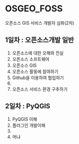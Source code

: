 # OSGEO_FOSS
오픈소스 GIS 서비스 개발자 심화(2차)

## 1일차 : 오픈소스개발 일반
1. 오픈소스에 대한 오해와 진실
2. 오픈소스 소프트웨어
3. 오픈소스 GIS
4. 오픈소스 활동에 참여하기
5. Github을 이용하여 협업하기
6.
7. 오픈소스 서비스 환경 구추하기

## 2일차 : PyQGIS
1. PyQGIS 이해
2. 플러그인 개발이해
3.
4. 머냐

